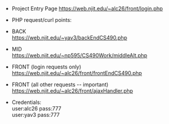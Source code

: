 - Project Entry Page https://web.njit.edu/~alc26/front/login.php

- PHP request/curl points:  

- BACK  
https://web.njit.edu/~yav3/backEndCS490.php  
- MID  
https://web.njit.edu/~np595/CS490Work/middleAlt.php  
- FRONT (login requests only)  
https://web.njit.edu/~alc26/front/frontEndCS490.php  
- FRONT (all other requests -- important)  
https://web.njit.edu/~alc26/front/ajaxHandler.php  

- Credentials:  
user:alc26 pass:777  
user:yav3 pass:777

